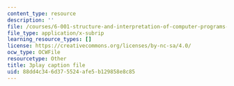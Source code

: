 ```yaml
---
content_type: resource
description: ''
file: /courses/6-001-structure-and-interpretation-of-computer-programs-spring-2005/88dd4c346d375524afe5b129858e8c85_Z8-qWEEwTCk.vtt
file_type: application/x-subrip
learning_resource_types: []
license: https://creativecommons.org/licenses/by-nc-sa/4.0/
ocw_type: OCWFile
resourcetype: Other
title: 3play caption file
uid: 88dd4c34-6d37-5524-afe5-b129858e8c85
---
```

